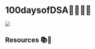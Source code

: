# 100daysofDSA👩‍💻👨‍💻

![](https://miro.medium.com/max/2560/1*sMryEXZVPKFjGNcfSzE8Mw.jpeg)
 
 

## Resources 📚🧾



 
